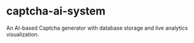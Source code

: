 # captcha-ai-system
An AI-based Captcha generator with database storage and live analytics visualization.
